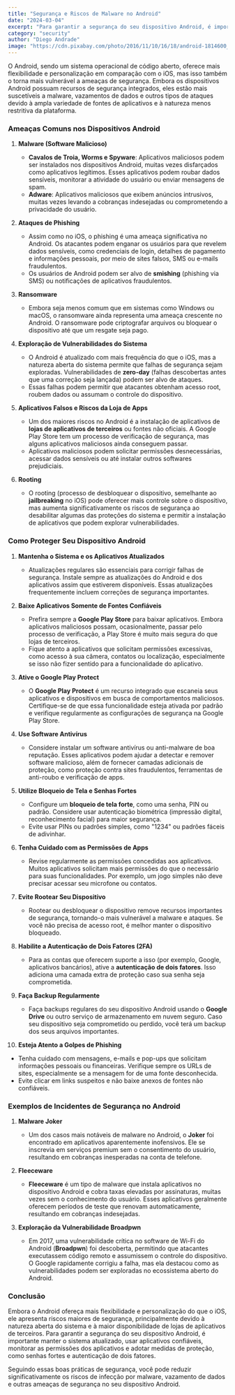 ```yaml
---
title: "Segurança e Riscos de Malware no Android"
date: "2024-03-04"
excerpt: "Para garantir a segurança do seu dispositivo Android, é importante manter o sistema atualizado, usar aplicativos confiáveis, monitorar as permissões dos aplicativos e adotar medidas de proteção, como senhas fortes e autenticação de dois fatores."
category: "security"
author: "Diego Andrade"
image: "https://cdn.pixabay.com/photo/2016/11/10/16/18/android-1814600_1280.jpg"
---
```


O Android, sendo um sistema operacional de código aberto, oferece mais flexibilidade e personalização em comparação com o iOS, mas isso também o torna mais vulnerável a ameaças de segurança. Embora os dispositivos Android possuam recursos de segurança integrados, eles estão mais suscetíveis a malware, vazamentos de dados e outros tipos de ataques devido à ampla variedade de fontes de aplicativos e à natureza menos restritiva da plataforma.

### Ameaças Comuns nos Dispositivos Android

1. **Malware (Software Malicioso)**
   - **Cavalos de Troia, Worms e Spyware**: Aplicativos maliciosos podem ser instalados nos dispositivos Android, muitas vezes disfarçados como aplicativos legítimos. Esses aplicativos podem roubar dados sensíveis, monitorar a atividade do usuário ou enviar mensagens de spam.
   - **Adware**: Aplicativos maliciosos que exibem anúncios intrusivos, muitas vezes levando a cobranças indesejadas ou comprometendo a privacidade do usuário.

2. **Ataques de Phishing**
   - Assim como no iOS, o phishing é uma ameaça significativa no Android. Os atacantes podem enganar os usuários para que revelem dados sensíveis, como credenciais de login, detalhes de pagamento e informações pessoais, por meio de sites falsos, SMS ou e-mails fraudulentos.
   - Os usuários de Android podem ser alvo de **smishing** (phishing via SMS) ou notificações de aplicativos fraudulentos.

3. **Ransomware**
   - Embora seja menos comum que em sistemas como Windows ou macOS, o ransomware ainda representa uma ameaça crescente no Android. O ransomware pode criptografar arquivos ou bloquear o dispositivo até que um resgate seja pago.

4. **Exploração de Vulnerabilidades do Sistema**
   - O Android é atualizado com mais frequência do que o iOS, mas a natureza aberta do sistema permite que falhas de segurança sejam exploradas. Vulnerabilidades de **zero-day** (falhas descobertas antes que uma correção seja lançada) podem ser alvo de ataques.
   - Essas falhas podem permitir que atacantes obtenham acesso root, roubem dados ou assumam o controle do dispositivo.

5. **Aplicativos Falsos e Riscos da Loja de Apps**
   - Um dos maiores riscos no Android é a instalação de aplicativos de **lojas de aplicativos de terceiros** ou fontes não oficiais. A Google Play Store tem um processo de verificação de segurança, mas alguns aplicativos maliciosos ainda conseguem passar.
   - Aplicativos maliciosos podem solicitar permissões desnecessárias, acessar dados sensíveis ou até instalar outros softwares prejudiciais.

6. **Rooting**
   - O rooting (processo de desbloquear o dispositivo, semelhante ao **jailbreaking** no iOS) pode oferecer mais controle sobre o dispositivo, mas aumenta significativamente os riscos de segurança ao desabilitar algumas das proteções do sistema e permitir a instalação de aplicativos que podem explorar vulnerabilidades.

### Como Proteger Seu Dispositivo Android

1. **Mantenha o Sistema e os Aplicativos Atualizados**
   - Atualizações regulares são essenciais para corrigir falhas de segurança. Instale sempre as atualizações do Android e dos aplicativos assim que estiverem disponíveis. Essas atualizações frequentemente incluem correções de segurança importantes.
   
2. **Baixe Aplicativos Somente de Fontes Confiáveis**
   - Prefira sempre a **Google Play Store** para baixar aplicativos. Embora aplicativos maliciosos possam, ocasionalmente, passar pelo processo de verificação, a Play Store é muito mais segura do que lojas de terceiros.
   - Fique atento a aplicativos que solicitam permissões excessivas, como acesso à sua câmera, contatos ou localização, especialmente se isso não fizer sentido para a funcionalidade do aplicativo.

3. **Ative o Google Play Protect**
   - O **Google Play Protect** é um recurso integrado que escaneia seus aplicativos e dispositivos em busca de comportamentos maliciosos. Certifique-se de que essa funcionalidade esteja ativada por padrão e verifique regularmente as configurações de segurança na Google Play Store.

4. **Use Software Antivírus**
   - Considere instalar um software antivírus ou anti-malware de boa reputação. Esses aplicativos podem ajudar a detectar e remover software malicioso, além de fornecer camadas adicionais de proteção, como proteção contra sites fraudulentos, ferramentas de anti-roubo e verificação de apps.

5. **Utilize Bloqueio de Tela e Senhas Fortes**
   - Configure um **bloqueio de tela forte**, como uma senha, PIN ou padrão. Considere usar autenticação biométrica (impressão digital, reconhecimento facial) para maior segurança.
   - Evite usar PINs ou padrões simples, como "1234" ou padrões fáceis de adivinhar.

6. **Tenha Cuidado com as Permissões de Apps**
   - Revise regularmente as permissões concedidas aos aplicativos. Muitos aplicativos solicitam mais permissões do que o necessário para suas funcionalidades. Por exemplo, um jogo simples não deve precisar acessar seu microfone ou contatos.
   
7. **Evite Rootear Seu Dispositivo**
   - Rootear ou desbloquear o dispositivo remove recursos importantes de segurança, tornando-o mais vulnerável a malware e ataques. Se você não precisa de acesso root, é melhor manter o dispositivo bloqueado.

8. **Habilite a Autenticação de Dois Fatores (2FA)**
   - Para as contas que oferecem suporte a isso (por exemplo, Google, aplicativos bancários), ative a **autenticação de dois fatores**. Isso adiciona uma camada extra de proteção caso sua senha seja comprometida.

9. **Faça Backup Regularmente**
   - Faça backups regulares do seu dispositivo Android usando o **Google Drive** ou outro serviço de armazenamento em nuvem seguro. Caso seu dispositivo seja comprometido ou perdido, você terá um backup dos seus arquivos importantes.

10. **Esteja Atento a Golpes de Phishing**
   - Tenha cuidado com mensagens, e-mails e pop-ups que solicitam informações pessoais ou financeiras. Verifique sempre os URLs de sites, especialmente se a mensagem for de uma fonte desconhecida.
   - Evite clicar em links suspeitos e não baixe anexos de fontes não confiáveis.

### Exemplos de Incidentes de Segurança no Android

1. **Malware Joker**
   - Um dos casos mais notáveis de malware no Android, o **Joker** foi encontrado em aplicativos aparentemente inofensivos. Ele se inscrevia em serviços premium sem o consentimento do usuário, resultando em cobranças inesperadas na conta de telefone.

2. **Fleeceware**
   - **Fleeceware** é um tipo de malware que instala aplicativos no dispositivo Android e cobra taxas elevadas por assinaturas, muitas vezes sem o conhecimento do usuário. Esses aplicativos geralmente oferecem períodos de teste que renovam automaticamente, resultando em cobranças indesejadas.

3. **Exploração da Vulnerabilidade Broadpwn**
   - Em 2017, uma vulnerabilidade crítica no software de Wi-Fi do Android (**Broadpwn**) foi descoberta, permitindo que atacantes executassem código remoto e assumissem o controle do dispositivo. O Google rapidamente corrigiu a falha, mas ela destacou como as vulnerabilidades podem ser exploradas no ecossistema aberto do Android.

### Conclusão

Embora o Android ofereça mais flexibilidade e personalização do que o iOS, ele apresenta riscos maiores de segurança, principalmente devido à natureza aberta do sistema e à maior disponibilidade de lojas de aplicativos de terceiros. Para garantir a segurança do seu dispositivo Android, é importante manter o sistema atualizado, usar aplicativos confiáveis, monitorar as permissões dos aplicativos e adotar medidas de proteção, como senhas fortes e autenticação de dois fatores.

Seguindo essas boas práticas de segurança, você pode reduzir significativamente os riscos de infecção por malware, vazamento de dados e outras ameaças de segurança no seu dispositivo Android.
